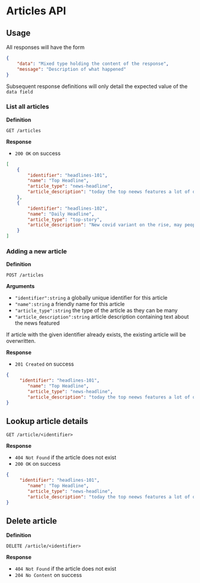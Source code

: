 # Articles API

## Usage

All responses will have the form

```json
{
    "data": "Mixed type holding the content of the response",
    "message": "Description of what happened"
}
```

Subsequent response definitions will only detail the expected value of the `data field`

### List all articles

**Definition**

`GET /articles`

**Response**

- `200 OK` on success

```json
[
    {
        "identifier": "headlines-101",
        "name": "Top Headline",
        "article_type": "news-headline",
        "article_description": "today the top neews features a lot of drama from gauteng as covid numbers continue to rise ..."
    },
    {
        "identifier": "headlines-102",
        "name": "Daily Headline",
        "article_type": "top-story",
        "article_description": "New covid variant on the rise, may people worried about the new strain as look more deadly ..."
    }
]
```

### Adding a new article

**Definition**

`POST /articles`

**Arguments**

- `"identifier":string` a globally unique identifier for this article
- `"name":string` a friendly name for this article
- `"article_type":string` the type of the article as they can be many
- `"article_description":string` article description containing text about the news featured

If article with the given identifier already exists, the existing article will be overwritten.

**Response**

- `201 Created` on success

```json
{
     "identifier": "headlines-101",
        "name": "Top Headline",
        "article_type": "news-headline",
        "article_description": "today the top neews features a lot of drama from gauteng as covid numbers continue to rise ..."
}
```

## Lookup article details

`GET /article/<identifier>`

**Response**

- `404 Not Found` if the article does not exist
- `200 OK` on success

```json
{
     "identifier": "headlines-101",
        "name": "Top Headline",
        "article_type": "news-headline",
        "article_description": "today the top neews features a lot of drama from gauteng as covid numbers continue to rise ..."
}
```

## Delete article

**Definition**

`DELETE /article/<identifier>`

**Response**

- `404 Not Found` if the article does not exist
- `204 No Content` on success
